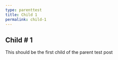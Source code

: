 ```yaml
---
type: parenttest
title: Child 1
permalink: child-1
---
```


## Child # 1

This should be the first child of the parent test post